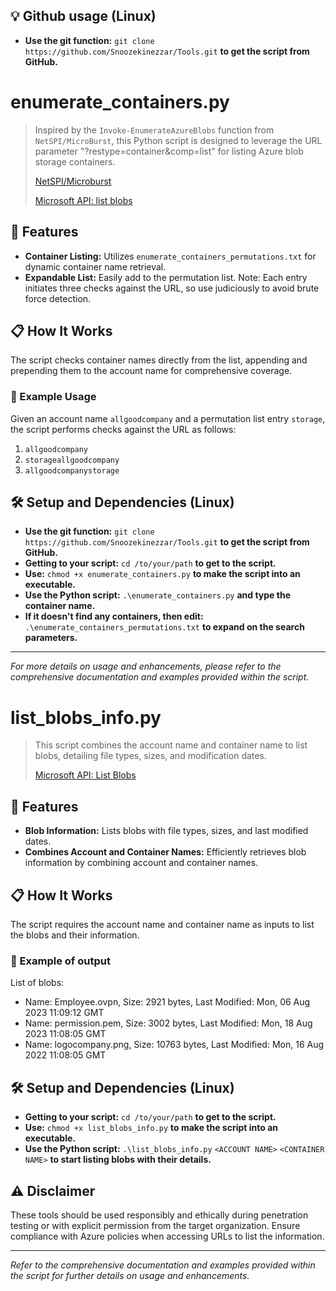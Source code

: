 ## 💡 Github usage (Linux)

- **Use the git function:** `git clone https://github.com/Snoozekinezzar/Tools.git` **to get the script from GitHub.**



# enumerate_containers.py

> Inspired by the `Invoke-EnumerateAzureBlobs` function from `NetSPI/MicroBurst`, this Python script is designed to leverage the URL parameter "?restype=container&comp=list" for listing Azure blob storage containers.
> 
> [NetSPI/Microburst](https://github.com/NetSPI/MicroBurst)
> 
> [Microsoft API: list blobs](https://learn.microsoft.com/en-us/rest/api/storageservices/list-blobs?tabs=microsoft-entra-id)

## 📖 Features

- **Container Listing:** Utilizes `enumerate_containers_permutations.txt` for dynamic container name retrieval.
- **Expandable List:** Easily add to the permutation list. Note: Each entry initiates three checks against the URL, so use judiciously to avoid brute force detection.

## 📋 How It Works

The script checks container names directly from the list, appending and prepending them to the account name for comprehensive coverage.

### 📝 Example Usage

Given an account name `allgoodcompany` and a permutation list entry `storage`, the script performs checks against the URL as follows:

1. `allgoodcompany`
2. `storageallgoodcompany`
3. `allgoodcompanystorage`

## 🛠️ Setup and Dependencies (Linux)

- **Use the git function:** `git clone https://github.com/Snoozekinezzar/Tools.git` **to get the script from GitHub.**
- **Getting to your script:** `cd /to/your/path` **to get to the script.**
- **Use:** `chmod +x enumerate_containers.py` **to make the script into an executable.**
- **Use the Python script:** `.\enumerate_containers.py` **and type the container name.**
- **If it doesn't find any containers, then edit:** `.\enumerate_containers_permutations.txt` **to expand on the search parameters.**

---

*For more details on usage and enhancements, please refer to the comprehensive documentation and examples provided within the script.*



# list_blobs_info.py

> This script combines the account name and container name to list blobs, detailing file types, sizes, and modification dates.
>
> [Microsoft API: List Blobs](https://learn.microsoft.com/en-us/rest/api/storageservices/list-blobs?tabs=microsoft-entra-id)

## 📖 Features

- **Blob Information:** Lists blobs with file types, sizes, and last modified dates.
- **Combines Account and Container Names:** Efficiently retrieves blob information by combining account and container names.

## 📋 How It Works

The script requires the account name and container name as inputs to list the blobs and their information.

### 📝 Example of output

List of blobs:
- Name: Employee.ovpn, Size: 2921 bytes, Last Modified: Mon, 06 Aug 2023 11:09:12 GMT
- Name: permission.pem, Size: 3002 bytes, Last Modified: Mon, 18 Aug 2023 11:08:05 GMT
- Name: logocompany.png, Size: 10763 bytes, Last Modified: Mon, 16 Aug 2022 11:08:05 GMT

## 🛠️ Setup and Dependencies (Linux)

- **Getting to your script:** `cd /to/your/path` **to get to the script.**
- **Use:** `chmod +x list_blobs_info.py` **to make the script into an executable.**
- **Use the Python script:** `.\list_blobs_info.py` `<ACCOUNT NAME>` `<CONTAINER NAME>` **to start listing blobs with their details.**






## ⚠️ Disclaimer

These tools should be used responsibly and ethically during penetration testing or with explicit permission from the target organization. Ensure compliance with Azure policies when accessing URLs to list the information.

---

*Refer to the comprehensive documentation and examples provided within the script for further details on usage and enhancements.*

